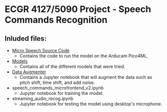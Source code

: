 # ECGR 4127/5090 Project - Speech Commands Recognition

## Inluded files:
- [Micro Speech Source Code](https://github.com/gbass2/ECGR4127_5090-Project/tree/main/arducam/micro_speech_custom)
  - Contains the code to run the model on the Arducam Pico4ML.
- [Models](https://github.com/gbass2/ECGR4127_5090-Project/tree/main/models/mini_speech)
  - Contains all of the different models that were tried.
- [Data Augmenter](https://github.com/gbass2/ECGR4127_5090-Project/tree/main/data%20augmenter)
  - Contains a Jupyter notebook that will augment the data such as pitch shift, time shift, and add noise.
- speech_commands_microfrontend_v2.ipynb
  - Jupyter notebook for training the model.
- streaming_audio_recog.ipynb
  - Jupyter notebook for testing the model using desktop's microphone.
